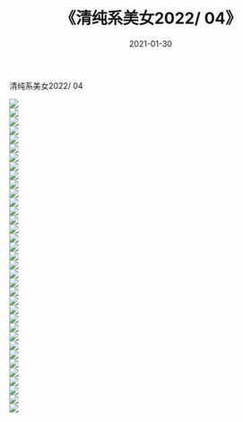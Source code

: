 ﻿---
layout: post
title:  《清纯系美女2022/    04》
date:   2021-01-30
img: http://img.660000.xyz/Sharelink/清纯系美女/2022/04/000.jpg
categories: [美女, 清纯, 唯美]
---

清纯系美女2022/    04

 ![](http://img.660000.xyz/Sharelink/清纯系美女/2022/04/001.jpeg) <br>![](http://img.660000.xyz/Sharelink/清纯系美女/2022/04/002.jpeg) <br>![](http://img.660000.xyz/Sharelink/清纯系美女/2022/04/003.jpeg) <br>![](http://img.660000.xyz/Sharelink/清纯系美女/2022/04/004.jpeg) <br>![](http://img.660000.xyz/Sharelink/清纯系美女/2022/04/005.jpeg) <br>![](http://img.660000.xyz/Sharelink/清纯系美女/2022/04/006.jpeg) <br>![](http://img.660000.xyz/Sharelink/清纯系美女/2022/04/007.jpeg) <br>![](http://img.660000.xyz/Sharelink/清纯系美女/2022/04/008.jpeg) <br>![](http://img.660000.xyz/Sharelink/清纯系美女/2022/04/009.jpeg) <br>![](http://img.660000.xyz/Sharelink/清纯系美女/2022/04/010.jpeg) <br>![](http://img.660000.xyz/Sharelink/清纯系美女/2022/04/011.jpeg) <br>![](http://img.660000.xyz/Sharelink/清纯系美女/2022/04/012.jpeg) <br>![](http://img.660000.xyz/Sharelink/清纯系美女/2022/04/013.jpeg) <br>![](http://img.660000.xyz/Sharelink/清纯系美女/2022/04/014.jpeg) <br>![](http://img.660000.xyz/Sharelink/清纯系美女/2022/04/015.jpeg) <br>![](http://img.660000.xyz/Sharelink/清纯系美女/2022/04/016.jpeg) <br>![](http://img.660000.xyz/Sharelink/清纯系美女/2022/04/017.jpeg) <br>![](http://img.660000.xyz/Sharelink/清纯系美女/2022/04/018.jpeg) <br>![](http://img.660000.xyz/Sharelink/清纯系美女/2022/04/019.jpeg) <br>![](http://img.660000.xyz/Sharelink/清纯系美女/2022/04/020.jpeg) <br>![](http://img.660000.xyz/Sharelink/清纯系美女/2022/04/021.jpeg) <br>![](http://img.660000.xyz/Sharelink/清纯系美女/2022/04/022.jpeg) <br>![](http://img.660000.xyz/Sharelink/清纯系美女/2022/04/023.jpeg) <br>![](http://img.660000.xyz/Sharelink/清纯系美女/2022/04/024.jpeg) <br>![](http://img.660000.xyz/Sharelink/清纯系美女/2022/04/025.jpeg) <br>![](http://img.660000.xyz/Sharelink/清纯系美女/2022/04/026.jpeg) <br>![](http://img.660000.xyz/Sharelink/清纯系美女/2022/04/027.jpeg) <br>![](http://img.660000.xyz/Sharelink/清纯系美女/2022/04/028.jpeg) <br>![](http://img.660000.xyz/Sharelink/清纯系美女/2022/04/029.jpeg) <br>![](http://img.660000.xyz/Sharelink/清纯系美女/2022/04/030.jpeg) <br>![](http://img.660000.xyz/Sharelink/清纯系美女/2022/04/031.jpeg) <br>![](http://img.660000.xyz/Sharelink/清纯系美女/2022/04/032.jpeg) <br>![](http://img.660000.xyz/Sharelink/清纯系美女/2022/04/033.jpeg) <br>![](http://img.660000.xyz/Sharelink/清纯系美女/2022/04/034.jpeg) <br>![](http://img.660000.xyz/Sharelink/清纯系美女/2022/04/035.jpeg) <br>